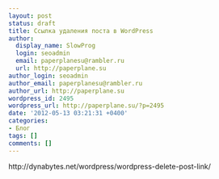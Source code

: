 ```yaml
---
layout: post
status: draft
title: Ссылка удаления поста в WordPress
author:
  display_name: SlowProg
  login: seoadmin
  email: paperplanesu@rambler.ru
  url: http://paperplane.su
author_login: seoadmin
author_email: paperplanesu@rambler.ru
author_url: http://paperplane.su
wordpress_id: 2495
wordpress_url: http://paperplane.su/?p=2495
date: '2012-05-13 03:21:31 +0400'
categories:
- Блог
tags: []
comments: []
---
```

<p>http:&#47;&#47;dynabytes.net&#47;wordpress&#47;wordpress-delete-post-link&#47;</p>
